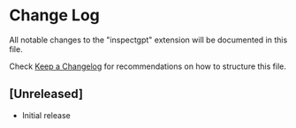 # Change Log

All notable changes to the "inspectgpt" extension will be documented in this file.

Check [Keep a Changelog](http://keepachangelog.com/) for recommendations on how to structure this file.

## [Unreleased]

- Initial release